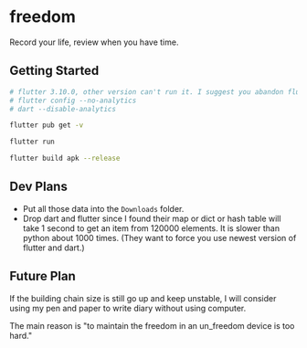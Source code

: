 # freedom

Record your life, review when you have time.

## Getting Started

```bash
# flutter 3.10.0, other version can't run it. I suggest you abandon flutter and android development chain, because it is not stable.
# flutter config --no-analytics
# dart --disable-analytics  

flutter pub get -v

flutter run

flutter build apk --release
```

## Dev Plans

* Put all those data into the `Downloads` folder.
* Drop dart and flutter since I found their map or dict or hash table will take 1 second to get an item from 120000 elements. It is slower than python about 1000 times. (They want to force you use newest version of flutter and dart.)

## Future Plan
If the building chain size is still go up and keep unstable, I will consider using my pen and paper to write diary without using computer.

The main reason is "to maintain the freedom in an un_freedom device is too hard."
